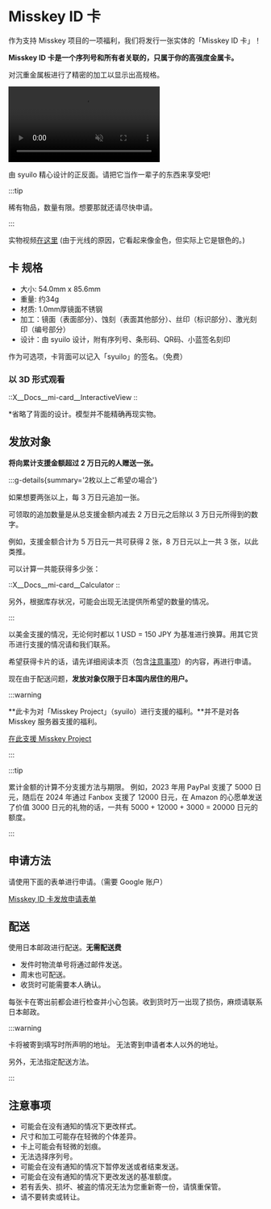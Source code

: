 # Misskey ID 卡

作为支持 Misskey 项目的一项福利，我们将发行一张实体的「Misskey ID 卡」！

**Misskey ID 卡是一个序列号和所有者关联的，只属于你的高强度金属卡。**

对沉重金属板进行了精密的加工以显示出高规格。

<video src="/video/mi-id-card-teaser.mp4" muted autoplay loop></video>

由 syuilo 精心设计的正反面。请把它当作一辈子的东西来享受吧!

:::tip

稀有物品，数量有限。想要那就还请尽快申请。

:::

实物视频[在这里](https://www.youtube.com/shorts/AdzzwxEa-WE) (由于光线的原因，它看起来像金色，但实际上它是银色的。)

## 卡 规格

- 大小: 54.0mm x 85.6mm
- 重量: 约34g
- 材质: 1.0mm厚镜面不锈钢
- 加工：镜面（表面部分）、蚀刻（表面其他部分）、丝印（标识部分）、激光刻印（编号部分）
- 设计：由 syuilo 设计，附有序列号、条形码、QR码、小蓝签名刻印

作为可选项，卡背面可以记入「syuilo」的签名。（免费）

### 以 3D 形式观看

::X__Docs__mi-card__InteractiveView
::

\*省略了背面的设计。模型并不能精确再现实物。

## 发放对象

**将向累计支援金额超过 2 万日元的人赠送一张。**

:::g-details{summary='2枚以上ご希望の場合'}

如果想要两张以上，每 3 万日元追加一张。

可领取的追加数量是从总支援金额内减去 2 万日元之后除以 3 万日元所得到的数字。

例如，支援金额合计为 5 万日元一共可获得 2 张，8 万日元以上一共 3 张，以此类推。

可以计算一共能获得多少张：

::X__Docs__mi-card__Calculator
::

另外，根据库存状况，可能会出现无法提供所希望的数量的情况。

:::

以美金支援的情况，无论何时都以 1 USD = 150 JPY 为基准进行换算。用其它货币进行支援的情况请和我们联系。

希望获得卡片的话，请先详细阅读本页（包含[注意事项](#注意事項)）的内容，再进行申请。

现在由于配送问题，**发放对象仅限于日本国内居住的用户。**

:::warning

\*\*此卡为对「Misskey Project」（syuilo）进行支援的福利。\*\*并不是对各 Misskey 服务器支援的福利。

[在此支援 Misskey Project](/docs/donate/)

:::

:::tip

累计金额的计算不分支援方法与期限。
例如，2023 年用 PayPal 支援了 5000 日元，随后在 2024 年通过 Fanbox 支援了 12000 日元，在 Amazon 的心愿单发送了价值 3000 日元的礼物的话，一共有 5000 + 12000 + 3000 = 20000 日元的额度。

:::

## 申请方法

请使用下面的表单进行申请。（需要 Google 账户）

[Misskey ID 卡发放申请表单](https://forms.gle/3EcRw21nUcGqGVk68)

## 配送

使用日本邮政进行配送。**无需配送费**

- 发件时物流单号将通过邮件发送。
- 周末也可配送。
- 收货时可能需要本人确认。

每张卡在寄出前都会进行检查并小心包装。收到货时万一出现了损伤，麻烦请联系日本邮政。

:::warning

卡将被寄到填写时所声明的地址。
无法寄到申请者本人以外的地址。

另外，无法指定配送方法。

:::

## 注意事项

- 可能会在没有通知的情况下更改样式。
- 尺寸和加工可能存在轻微的个体差异。
- 卡上可能会有轻微的划痕。
- 无法选择序列号。
- 可能会在没有通知的情况下暂停发送或者结束发送。
- 可能会在没有通知的情况下更改发送的基准额度。
- 若有丢失、损坏、被盗的情况无法为您重新寄一份，请慎重保管。
- 请不要转卖或转让。

